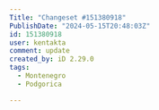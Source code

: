 ```yaml
---
Title: "Changeset #151380918"
PublishDate: "2024-05-15T20:48:03Z"
id: 151380918
user: kentakta
comment: update
created_by: iD 2.29.0
tags:
  - Montenegro
  - Podgorica

---
```

